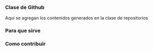 ### Clase de Github
Aqui se agregan los contenidos generados en la clase de repositorios

### Para que sirve

### Como contribuir
